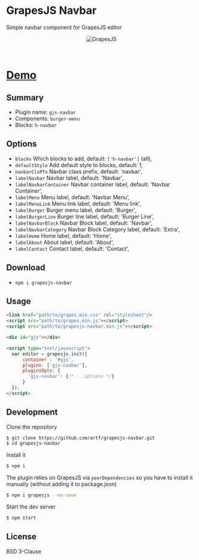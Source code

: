 # GrapesJS Navbar

Simple navbar component for GrapesJS editor

<p align="center"><img src="https://artf.github.io/grapesjs/img/navbar.gif" alt="GrapesJS" align="center"/></p>
<br/>

# [Demo](http://grapesjs.com/demo.html)


## Summary

* Plugin name: `gjs-navbar`
* Components: `burger-menu`
* Blocks: `h-navbar`



## Options

* `blocks` Which blocks to add, default: `['h-navbar']` (all),
* `defaultStyle` Add default style to blocks, default: 1,
* `navbarClsPfx` Navbar class prefix, default: 'navbar',
* `labelNavbar` Navbar label, default: 'Navbar',
* `labelNavbarContainer` Navbar container label, default: 'Navbar Container',
* `labelMenu` Menu label, default: 'Navbar Menu',
* `labelMenuLink` Menu link label, default: 'Menu link',
* `labelBurger` Burger menu label, default: 'Burger',
* `labelBurgerLine` Burger line label, default: 'Burger Line',
* `labelNavbarBlock` Navbar Block label, default: 'Navbar',
* `labelNavbarCategory` Navbar Block Category label, default: 'Extra',
* `labelHome` Home label, default: 'Home',
* `labelAbout` About label, default: 'About',
* `labelContact` Contact label, default: 'Contact',



## Download

* `npm i grapesjs-navbar`



## Usage

```html
<link href="path/to/grapes.min.css" rel="stylesheet"/>
<script src="path/to/grapes.min.js"></script>
<script src="path/to/grapesjs-navbar.min.js"></script>

<div id="gjs"></div>

<script type="text/javascript">
  var editor = grapesjs.init({
      container : '#gjs',
      plugins: ['gjs-navbar'],
      pluginsOpts: {
        'gjs-navbar': {/* ...options */}
      }
  });
</script>
```



## Development

Clone the repository

```sh
$ git clone https://github.com/artf/grapesjs-navbar.git
$ cd grapesjs-navbar
```

Install it

```sh
$ npm i
```

The plugin relies on GrapesJS via `peerDependencies` so you have to install it manually (without adding it to package.json)

```sh
$ npm i grapesjs --no-save
```

Start the dev server

```sh
$ npm start
```



## License

BSD 3-Clause
